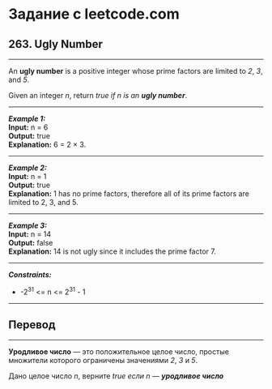 # Задание с leetcode.com
## 263. Ugly Number

---

An **ugly number** is a positive integer whose prime factors are limited to *2*, *3*, and *5*.

Given an integer *n*, return *true if n is an **ugly number***.

---

***Example 1:***</br>
**Input:** n = 6</br>
**Output:** true</br>
**Explanation:** 6 = 2 × 3.</br>

---

***Example 2:***</br>
**Input:** n = 1</br>
**Output:** true</br>
**Explanation:** 1 has no prime factors, therefore all of its prime factors are limited to 2, 3, and 5.</br>

---

***Example 3:***</br>
**Input:** n = 14</br>
**Output:** false</br>
**Explanation:** 14 is not ugly since it includes the prime factor 7.</br>

---

***Constraints:***</br>
- -2<sup>31</sup> <= n <= 2<sup>31</sup> - 1</br>

  
---

## Перевод

---

**Уродливое число** — это положительное целое число, простые множители которого ограничены значениями *2*, *3* и *5*.

Дано целое число *n*, верните *true если n — **уродливое число*** 